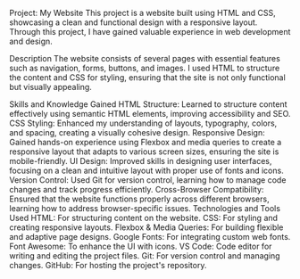 Project: My Website
This project is a website built using HTML and CSS, showcasing a clean and functional design with a responsive layout. Through this project, I have gained valuable experience in web development and design.

Description
The website consists of several pages with essential features such as navigation, forms, buttons, and images. I used HTML to structure the content and CSS for styling, ensuring that the site is not only functional but visually appealing.

Skills and Knowledge Gained
HTML Structure: Learned to structure content effectively using semantic HTML elements, improving accessibility and SEO.
CSS Styling: Enhanced my understanding of layouts, typography, colors, and spacing, creating a visually cohesive design.
Responsive Design: Gained hands-on experience using Flexbox and media queries to create a responsive layout that adapts to various screen sizes, ensuring the site is mobile-friendly.
UI Design: Improved skills in designing user interfaces, focusing on a clean and intuitive layout with proper use of fonts and icons.
Version Control: Used Git for version control, learning how to manage code changes and track progress efficiently.
Cross-Browser Compatibility: Ensured that the website functions properly across different browsers, learning how to address browser-specific issues.
Technologies and Tools Used
HTML: For structuring content on the website.
CSS: For styling and creating responsive layouts.
Flexbox & Media Queries: For building flexible and adaptive page designs.
Google Fonts: For integrating custom web fonts.
Font Awesome: To enhance the UI with icons.
VS Code: Code editor for writing and editing the project files.
Git: For version control and managing changes.
GitHub: For hosting the project's repository.

